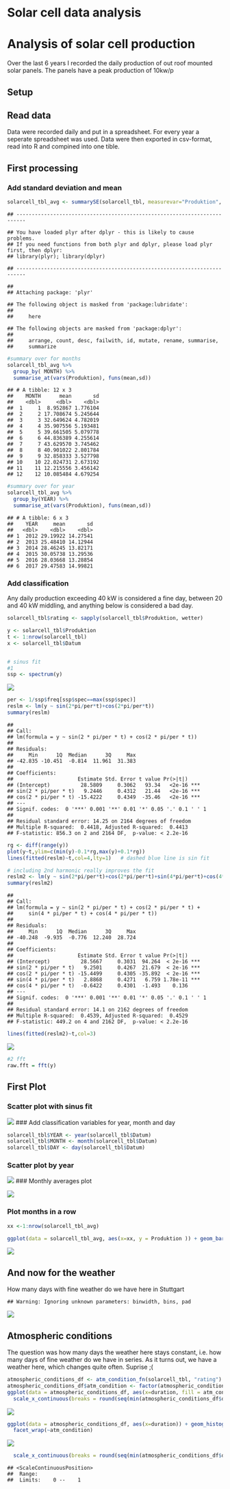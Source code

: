 Solar cell data analysis
================

Analysis of solar cell production
=================================

Over the last 6 years I recorded the daily production of out roof mounted solar panels. The panels have a peak production of 10kw/p

Setup
-----

Read data
---------

Data were recorded daily and put in a spreadsheet. For every year a seperate spreadsheet was used. Data were then exported in csv-format, read into R and compined into one tible.

First processing
----------------

### Add standard deviation and mean

``` r
solarcell_tbl_avg <- summarySE(solarcell_tbl, measurevar="Produktion", groupvars=c("YEAR","MONTH"))
```

    ## -------------------------------------------------------------------------

    ## You have loaded plyr after dplyr - this is likely to cause problems.
    ## If you need functions from both plyr and dplyr, please load plyr first, then dplyr:
    ## library(plyr); library(dplyr)

    ## -------------------------------------------------------------------------

    ## 
    ## Attaching package: 'plyr'

    ## The following object is masked from 'package:lubridate':
    ## 
    ##     here

    ## The following objects are masked from 'package:dplyr':
    ## 
    ##     arrange, count, desc, failwith, id, mutate, rename, summarise,
    ##     summarize

``` r
#summary over for months
solarcell_tbl_avg %>% 
  group_by( MONTH) %>% 
  summarise_at(vars(Produktion), funs(mean,sd))
```

    ## # A tibble: 12 x 3
    ##    MONTH      mean       sd
    ##    <dbl>     <dbl>    <dbl>
    ##  1     1  8.952867 1.776104
    ##  2     2 17.708674 5.245644
    ##  3     3 32.649624 4.782019
    ##  4     4 35.907556 5.193481
    ##  5     5 39.661505 5.079778
    ##  6     6 44.836389 4.255614
    ##  7     7 43.629570 3.745462
    ##  8     8 40.901022 2.801784
    ##  9     9 32.858333 3.527798
    ## 10    10 22.024731 2.673192
    ## 11    11 12.215556 3.456142
    ## 12    12 10.085484 4.679254

``` r
#summary over for year
solarcell_tbl_avg %>% 
  group_by(YEAR) %>% 
  summarise_at(vars(Produktion), funs(mean,sd))
```

    ## # A tibble: 6 x 3
    ##    YEAR     mean       sd
    ##   <dbl>    <dbl>    <dbl>
    ## 1  2012 29.19922 14.27541
    ## 2  2013 25.48410 14.12944
    ## 3  2014 28.46245 13.82171
    ## 4  2015 30.05738 13.29536
    ## 5  2016 28.03668 13.28854
    ## 6  2017 29.47583 14.99821

### Add classification

Any daily production exceeding 40 kW is considered a fine day, between 20 and 40 kW middling, and anything below is considered a bad day.

``` r
solarcell_tbl$rating <- sapply(solarcell_tbl$Produktion, wetter)
```

``` r
y <- solarcell_tbl$Produktion
t <- 1:nrow(solarcell_tbl)
x <- solarcell_tbl$Datum


# sinus fit 
#1
ssp <- spectrum(y) 
```

![](README_files/figure-markdown_github-ascii_identifiers/prepare_fit-1.png)

``` r
per <- 1/ssp$freq[ssp$spec==max(ssp$spec)]
reslm <- lm(y ~ sin(2*pi/per*t)+cos(2*pi/per*t))
summary(reslm)
```

    ## 
    ## Call:
    ## lm(formula = y ~ sin(2 * pi/per * t) + cos(2 * pi/per * t))
    ## 
    ## Residuals:
    ##     Min      1Q  Median      3Q     Max 
    ## -42.835 -10.451  -0.814  11.961  31.383 
    ## 
    ## Coefficients:
    ##                     Estimate Std. Error t value Pr(>|t|)    
    ## (Intercept)          28.5809     0.3062   93.34   <2e-16 ***
    ## sin(2 * pi/per * t)   9.2446     0.4312   21.44   <2e-16 ***
    ## cos(2 * pi/per * t) -15.4222     0.4349  -35.46   <2e-16 ***
    ## ---
    ## Signif. codes:  0 '***' 0.001 '**' 0.01 '*' 0.05 '.' 0.1 ' ' 1
    ## 
    ## Residual standard error: 14.25 on 2164 degrees of freedom
    ## Multiple R-squared:  0.4418, Adjusted R-squared:  0.4413 
    ## F-statistic: 856.3 on 2 and 2164 DF,  p-value: < 2.2e-16

``` r
rg <- diff(range(y))
plot(y~t,ylim=c(min(y)-0.1*rg,max(y)+0.1*rg))
lines(fitted(reslm)~t,col=4,lty=1)   # dashed blue line is sin fit

# including 2nd harmonic really improves the fit
reslm2 <- lm(y ~ sin(2*pi/per*t)+cos(2*pi/per*t)+sin(4*pi/per*t)+cos(4*pi/per*t))
summary(reslm2)
```

    ## 
    ## Call:
    ## lm(formula = y ~ sin(2 * pi/per * t) + cos(2 * pi/per * t) + 
    ##     sin(4 * pi/per * t) + cos(4 * pi/per * t))
    ## 
    ## Residuals:
    ##     Min      1Q  Median      3Q     Max 
    ## -40.248  -9.935  -0.776  12.240  28.724 
    ## 
    ## Coefficients:
    ##                     Estimate Std. Error t value Pr(>|t|)    
    ## (Intercept)          28.5667     0.3031  94.264  < 2e-16 ***
    ## sin(2 * pi/per * t)   9.2501     0.4267  21.679  < 2e-16 ***
    ## cos(2 * pi/per * t) -15.4499     0.4305 -35.892  < 2e-16 ***
    ## sin(4 * pi/per * t)   2.8868     0.4271   6.759 1.78e-11 ***
    ## cos(4 * pi/per * t)  -0.6422     0.4301  -1.493    0.136    
    ## ---
    ## Signif. codes:  0 '***' 0.001 '**' 0.01 '*' 0.05 '.' 0.1 ' ' 1
    ## 
    ## Residual standard error: 14.1 on 2162 degrees of freedom
    ## Multiple R-squared:  0.4539, Adjusted R-squared:  0.4529 
    ## F-statistic: 449.2 on 4 and 2162 DF,  p-value: < 2.2e-16

``` r
lines(fitted(reslm2)~t,col=3) 
```

![](README_files/figure-markdown_github-ascii_identifiers/prepare_fit-2.png)

``` r
#2 fft
raw.fft = fft(y)
```

First Plot
----------

### Scatter plot with sinus fit

![](README_files/figure-markdown_github-ascii_identifiers/scatter_plot-1.png) \#\#\# Add classification variables for year, month and day

``` r
solarcell_tbl$YEAR <- year(solarcell_tbl$Datum)
solarcell_tbl$MONTH <- month(solarcell_tbl$Datum)
solarcell_tbl$DAY <- day(solarcell_tbl$Datum)
```

### Scatter plot by year

![](README_files/figure-markdown_github-ascii_identifiers/scatter_plot_year-1.png) \#\#\# Monthly averages plot

![](README_files/figure-markdown_github-ascii_identifiers/scatter_plot_month-1.png)

### Plot months in a row

``` r
xx <-1:nrow(solarcell_tbl_avg)

ggplot(data = solarcell_tbl_avg, aes(x=xx, y = Produktion )) + geom_bar( stat="identity", width = 0.5)
```

![](README_files/figure-markdown_github-ascii_identifiers/monthly_solar_cell_production-1.png)

And now for the weather
-----------------------

How many days with fine weather do we have here in Stuttgart

    ## Warning: Ignoring unknown parameters: binwidth, bins, pad

![](README_files/figure-markdown_github-ascii_identifiers/weather_classification_2-1.png)

Atmospheric conditions
----------------------

The question was how many days the weather here stays constant, i.e. how many days of fine weather do we have in series. As it turns out, we have a weather here, which changes quite often. Suprise ;(

``` r
atmospheric_conditions_df <- atm_condition_fn(solarcell_tbl, "rating")
atmospheric_conditions_df$atm_condition <- factor(atmospheric_conditions_df$atm_condition)
ggplot(data = atmospheric_conditions_df, aes(x=duration, fill = atm_condition)) + geom_histogram(binwidth=.5, position = "dodge") +
  scale_x_continuous(breaks = round(seq(min(atmospheric_conditions_df$duration), max(atmospheric_conditions_df$duration), by = 1),1)) 
```

![](README_files/figure-markdown_github-ascii_identifiers/atmospheric_conditions-1.png)

``` r
ggplot(data = atmospheric_conditions_df, aes(x=duration)) + geom_histogram(binwidth=.5, position = "identity") +
  facet_wrap(~atm_condition)
```

![](README_files/figure-markdown_github-ascii_identifiers/atmospheric_conditions_facet-1.png)

``` r
  scale_x_continuous(breaks = round(seq(min(atmospheric_conditions_df$duration), max(atmospheric_conditions_df$duration), by = 1),1)) 
```

    ## <ScaleContinuousPosition>
    ##  Range:  
    ##  Limits:    0 --    1
